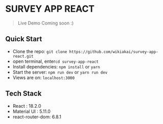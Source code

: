 # SURVEY APP REACT

> Live Demo Coming soon :)

## Quick Start

- Clone the repo: `git clone https://github.com/wikiakai/survey-app-react.git`
- open terminal, enter`cd survey-app-react`
- Install dependencies: `npm install` or `yarn`
- Start the server: `npm run dev` or `yarn run dev`
- Views are on: `localhost:3000`

## Tech Stack
- React : 18.2.0
- Material UI : 5.11.0
- react-router-dom: 6.8.1
